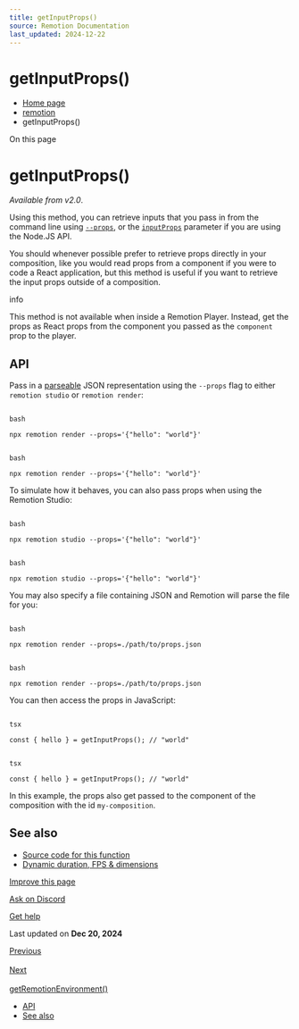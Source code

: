 ```yaml
---
title: getInputProps()
source: Remotion Documentation
last_updated: 2024-12-22
---
```


# getInputProps()

- [Home page](/)
- [remotion](/docs/remotion)
- getInputProps()

On this page

# getInputProps()

_Available from v2.0_.

Using this method, you can retrieve inputs that you pass in from the command line using [`--props`](/docs/cli), or the [`inputProps`](/docs/ssr) parameter if you are using the Node.JS API.

You should whenever possible prefer to retrieve props directly in your composition, like you would read props from a component if you were to code a React application, but this method is useful if you want to retrieve the input props outside of a composition.

info

This method is not available when inside a Remotion Player. Instead, get the props as React props from the component you passed as the `component` prop to the player.

## API [​](\#api "Direct link to API")

Pass in a [parseable](/docs/cli) JSON representation using the `--props` flag to either `remotion studio` or `remotion render`:

```

bash

npx remotion render --props='{"hello": "world"}'
```

```

bash

npx remotion render --props='{"hello": "world"}'
```

To simulate how it behaves, you can also pass props when using the Remotion Studio:

```

bash

npx remotion studio --props='{"hello": "world"}'
```

```

bash

npx remotion studio --props='{"hello": "world"}'
```

You may also specify a file containing JSON and Remotion will parse the file for you:

```

bash

npx remotion render --props=./path/to/props.json
```

```

bash

npx remotion render --props=./path/to/props.json
```

You can then access the props in JavaScript:

```

tsx

const { hello } = getInputProps(); // "world"
```

```

tsx

const { hello } = getInputProps(); // "world"
```

In this example, the props also get passed to the component of the composition with the id `my-composition`.

## See also [​](\#see-also "Direct link to See also")

- [Source code for this function](https://github.com/remotion-dev/remotion/blob/main/packages/core/src/config/input-props.ts)
- [Dynamic duration, FPS & dimensions](/docs/dynamic-metadata)

[Improve this page](https://github.com/remotion-dev/remotion/edit/main/packages/docs/docs/get-input-props.mdx)

[Ask on Discord](https://remotion.dev/discord)

[Get help](/docs/get-help)

Last updated on **Dec 20, 2024**

[Previous\
\
<Freeze>](/docs/freeze) [Next\
\
getRemotionEnvironment()](/docs/get-remotion-environment)

- [API](#api)
- [See also](#see-also)
